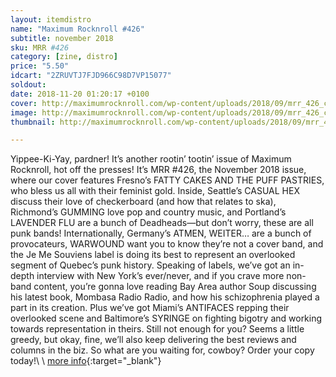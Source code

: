 ```yaml
---
layout: itemdistro
name: "Maximum Rocknroll #426"
subtitle: november 2018
sku: MRR #426
category: [zine, distro]
price: "5.50"
idcart: "2ZRUVTJ7FJD966C98D7VP15077"
soldout:
date: 2018-11-20 01:20:17 +0100
cover: http://maximumrocknroll.com/wp-content/uploads/2018/09/mrr_426_cvr.jpg
image: http://maximumrocknroll.com/wp-content/uploads/2018/09/mrr_426_cvr.jpg
thumbnail: http://maximumrocknroll.com/wp-content/uploads/2018/09/mrr_426_cvr.jpg

---
```


Yippee-Ki-Yay, pardner! It’s another rootin’ tootin’ issue of Maximum Rocknroll, hot off the presses! It’s MRR #426, the November 2018 issue, where our cover features Fresno’s FATTY CAKES AND THE PUFF PASTRIES, who bless us all with their feminist gold. Inside, Seattle’s CASUAL HEX discuss their love of checkerboard (and how that relates to ska), Richmond’s GUMMING love pop and country music, and Portland’s LAVENDER FLU are a bunch of Deadheads—but don’t worry, these are all punk bands! Internationally, Germany’s ATMEN, WEITER… are a bunch of provocateurs, WARWOUND want you to know they’re not a cover band, and the Je Me Souviens label is doing its best to represent an overlooked segment of Quebec’s punk history. Speaking of labels, we’ve got an in-depth interview with New York’s ever/never, and if you crave more non-band content, you’re gonna love reading Bay Area author Soup discussing his latest book, Mombasa Radio Radio, and how his schizophrenia played a part in its creation. Plus we’ve got Miami’s ANTIFACES repping their overlooked scene and Baltimore’s SYRINGE on fighting bigotry and working towards representation in theirs. Still not enough for you? Seems a little greedy, but okay, fine, we’ll also keep delivering the best reviews and columns in the biz. So what are you waiting for, cowboy? Order your copy today!\\
\\
[more info](http://www.maximumrocknroll.com){:target="_blank"}